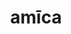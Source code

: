 ---
title: amīca
meaning: friend
ch: 2
pos: noun
stem: amīc
genend: ae
genhyph: -ae
abbgender: f.
abbgender2: fem.
gender: feminine
declension: first
derivative: amicable
---